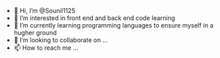 - 👋 Hi, I’m @Sounil1125
- 👀 I’m interested in front end and back end code learning
- 🌱 I’m currently learning programming languages to ensure myself in a hugher ground
- 💞️ I’m looking to collaborate on ...
- 📫 How to reach me ...

<!---
Sounil1125/Sounil1125 is a ✨ special ✨ repository because its `README.md` (this file) appears on your GitHub profile.
You can click the Preview link to take a look at your changes.
--->
